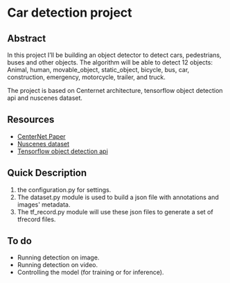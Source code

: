 # Car detection project

## Abstract
In this project I’ll be building an object detector to detect cars, pedestrians, buses and other objects. The algorithm will be able to detect 12 objects: Animal, human, movable_object, static_object, bicycle, bus, car, construction, emergency, motorcycle, trailer, and truck.

The project is based on Centernet architecture, tensorflow object detection api and nuscenes dataset.

## Resources
* [CenterNet Paper](https://arxiv.org/abs/1904.07850)
* [Nuscenes dataset](https://www.nuscenes.org/download)
* [Tensorflow object detection api](https://github.com/tensorflow/models/tree/master/research/object_detection)

## Quick Description
1. the configuration.py for settings.
2. The dataset.py module is used to build a json file with annotations and images' metadata.
3. The tf_record.py module will use these json files to generate a set of tfrecord files.

## To do
* Running detection on image.
* Running detection on video.
* Controlling the model (for training or for inference).
